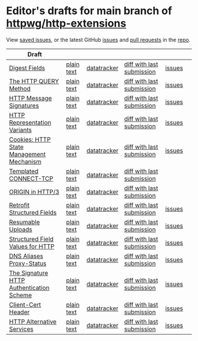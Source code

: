 # Editor's drafts for main branch of [httpwg/http-extensions](https://github.com/httpwg/http-extensions)

View [saved issues](issues.html), or the latest GitHub [issues](https://github.com/httpwg/http-extensions/issues) and [pull requests](https://github.com/httpwg/http-extensions/pulls) in the [repo](https://github.com/httpwg/http-extensions).

| Draft |     |     |     |     |     |
| ----- | --- | --- | --- | --- | --- |
| [Digest Fields](./draft-ietf-httpbis-digest-headers.html "Digest Fields (HTML)") | [plain text](./draft-ietf-httpbis-digest-headers.txt "Digest Fields (Text)") | [datatracker](https://datatracker.ietf.org/doc/draft-ietf-httpbis-digest-headers "Datatracker for draft-ietf-httpbis-digest-headers") | [diff with last submission](https://author-tools.ietf.org/api/iddiff?doc_1=draft-ietf-httpbis-digest-headers&url_2=https://httpwg.github.io/http-extensions/draft-ietf-httpbis-digest-headers.txt) | [issues](https://github.com/httpwg/http-extensions/labels/digest-headers) |
| [The HTTP QUERY Method](./draft-ietf-httpbis-safe-method-w-body.html "The HTTP QUERY Method (HTML)") | [plain text](./draft-ietf-httpbis-safe-method-w-body.txt "The HTTP QUERY Method (Text)") | [datatracker](https://datatracker.ietf.org/doc/draft-ietf-httpbis-safe-method-w-body "Datatracker for draft-ietf-httpbis-safe-method-w-body") | [diff with last submission](https://author-tools.ietf.org/api/iddiff?doc_1=draft-ietf-httpbis-safe-method-w-body&url_2=https://httpwg.github.io/http-extensions/draft-ietf-httpbis-safe-method-w-body.txt) | [issues](https://github.com/httpwg/http-extensions/labels/safe-method-w-body) |
| [HTTP Message Signatures](./draft-ietf-httpbis-message-signatures.html "HTTP Message Signatures (HTML)") | [plain text](./draft-ietf-httpbis-message-signatures.txt "HTTP Message Signatures (Text)") | [datatracker](https://datatracker.ietf.org/doc/draft-ietf-httpbis-message-signatures "Datatracker for draft-ietf-httpbis-message-signatures") | [diff with last submission](https://author-tools.ietf.org/api/iddiff?doc_1=draft-ietf-httpbis-message-signatures&url_2=https://httpwg.github.io/http-extensions/draft-ietf-httpbis-message-signatures.txt) | [issues](https://github.com/httpwg/http-extensions/labels/signatures) |
| [HTTP Representation Variants](./draft-ietf-httpbis-variants.html "HTTP Representation Variants (HTML)") | [plain text](./draft-ietf-httpbis-variants.txt "HTTP Representation Variants (Text)") | [datatracker](https://datatracker.ietf.org/doc/draft-ietf-httpbis-variants "Datatracker for draft-ietf-httpbis-variants") | [diff with last submission](https://author-tools.ietf.org/api/iddiff?doc_1=draft-ietf-httpbis-variants&url_2=https://httpwg.github.io/http-extensions/draft-ietf-httpbis-variants.txt) | [issues](https://github.com/httpwg/http-extensions/labels/variants) |
| [Cookies: HTTP State Management Mechanism](./draft-ietf-httpbis-rfc6265bis.html "Cookies: HTTP State Management Mechanism (HTML)") | [plain text](./draft-ietf-httpbis-rfc6265bis.txt "Cookies: HTTP State Management Mechanism (Text)") | [datatracker](https://datatracker.ietf.org/doc/draft-ietf-httpbis-rfc6265bis "Datatracker for draft-ietf-httpbis-rfc6265bis") | [diff with last submission](https://author-tools.ietf.org/api/iddiff?doc_1=draft-ietf-httpbis-rfc6265bis&url_2=https://httpwg.github.io/http-extensions/draft-ietf-httpbis-rfc6265bis.txt) | [issues](https://github.com/httpwg/http-extensions/labels/6265bis) |
| [Templated CONNECT-TCP](./draft-ietf-httpbis-connect-tcp.html "Template-Driven HTTP CONNECT Proxying for TCP (HTML)") | [plain text](./draft-ietf-httpbis-connect-tcp.txt "Template-Driven HTTP CONNECT Proxying for TCP (Text)") | [datatracker](https://datatracker.ietf.org/doc/draft-ietf-httpbis-connect-tcp "Datatracker for draft-ietf-httpbis-connect-tcp") | [diff with last submission](https://author-tools.ietf.org/api/iddiff?doc_1=draft-ietf-httpbis-connect-tcp&url_2=https://httpwg.github.io/http-extensions/draft-ietf-httpbis-connect-tcp.txt) |  |
| [ORIGIN in HTTP/3](./draft-ietf-httpbis-origin-h3.html "The ORIGIN Extension in HTTP/3 (HTML)") | [plain text](./draft-ietf-httpbis-origin-h3.txt "The ORIGIN Extension in HTTP/3 (Text)") | [datatracker](https://datatracker.ietf.org/doc/draft-ietf-httpbis-origin-h3 "Datatracker for draft-ietf-httpbis-origin-h3") | [diff with last submission](https://author-tools.ietf.org/api/iddiff?doc_1=draft-ietf-httpbis-origin-h3&url_2=https://httpwg.github.io/http-extensions/draft-ietf-httpbis-origin-h3.txt) |  |
| [Retrofit Structured Fields](./draft-ietf-httpbis-retrofit.html "Retrofit Structured Fields for HTTP (HTML)") | [plain text](./draft-ietf-httpbis-retrofit.txt "Retrofit Structured Fields for HTTP (Text)") | [datatracker](https://datatracker.ietf.org/doc/draft-ietf-httpbis-retrofit "Datatracker for draft-ietf-httpbis-retrofit") | [diff with last submission](https://author-tools.ietf.org/api/iddiff?doc_1=draft-ietf-httpbis-retrofit&url_2=https://httpwg.github.io/http-extensions/draft-ietf-httpbis-retrofit.txt) | [issues](https://github.com/httpwg/http-extensions/labels/retrofit) |
| [Resumable Uploads](./draft-ietf-httpbis-resumable-upload.html "Resumable Uploads for HTTP (HTML)") | [plain text](./draft-ietf-httpbis-resumable-upload.txt "Resumable Uploads for HTTP (Text)") | [datatracker](https://datatracker.ietf.org/doc/draft-ietf-httpbis-resumable-upload "Datatracker for draft-ietf-httpbis-resumable-upload") | [diff with last submission](https://author-tools.ietf.org/api/iddiff?doc_1=draft-ietf-httpbis-resumable-upload&url_2=https://httpwg.github.io/http-extensions/draft-ietf-httpbis-resumable-upload.txt) | [issues](https://github.com/httpwg/http-extensions/labels/resumable-upload) |
| [Structured Field Values for HTTP](./draft-ietf-httpbis-sfbis.html "Structured Field Values for HTTP (HTML)") | [plain text](./draft-ietf-httpbis-sfbis.txt "Structured Field Values for HTTP (Text)") | [datatracker](https://datatracker.ietf.org/doc/draft-ietf-httpbis-sfbis "Datatracker for draft-ietf-httpbis-sfbis") | [diff with last submission](https://author-tools.ietf.org/api/iddiff?doc_1=draft-ietf-httpbis-sfbis&url_2=https://httpwg.github.io/http-extensions/draft-ietf-httpbis-sfbis.txt) | [issues](https://github.com/httpwg/http-extensions/labels/header-structure) |
| [DNS Aliases Proxy-Status](./draft-ietf-httpbis-alias-proxy-status.html "HTTP Proxy-Status Parameter for Next-Hop Aliases (HTML)") | [plain text](./draft-ietf-httpbis-alias-proxy-status.txt "HTTP Proxy-Status Parameter for Next-Hop Aliases (Text)") | [datatracker](https://datatracker.ietf.org/doc/draft-ietf-httpbis-alias-proxy-status "Datatracker for draft-ietf-httpbis-alias-proxy-status") | [diff with last submission](https://author-tools.ietf.org/api/iddiff?doc_1=draft-ietf-httpbis-alias-proxy-status&url_2=https://httpwg.github.io/http-extensions/draft-ietf-httpbis-alias-proxy-status.txt) | [issues](https://github.com/httpwg/http-extensions/labels/alias-proxy-status) |
| [The Signature HTTP Authentication Scheme](./draft-ietf-httpbis-unprompted-auth.html "The Signature HTTP Authentication Scheme (HTML)") | [plain text](./draft-ietf-httpbis-unprompted-auth.txt "The Signature HTTP Authentication Scheme (Text)") | [datatracker](https://datatracker.ietf.org/doc/draft-ietf-httpbis-unprompted-auth "Datatracker for draft-ietf-httpbis-unprompted-auth") | [diff with last submission](https://author-tools.ietf.org/api/iddiff?doc_1=draft-ietf-httpbis-unprompted-auth&url_2=https://httpwg.github.io/http-extensions/draft-ietf-httpbis-unprompted-auth.txt) | [issues](https://github.com/httpwg/http-extensions/labels/unprompted-auth) |
| [Client-Cert Header](./draft-ietf-httpbis-client-cert-field.html "Client-Cert HTTP Header Field (HTML)") | [plain text](./draft-ietf-httpbis-client-cert-field.txt "Client-Cert HTTP Header Field (Text)") | [datatracker](https://datatracker.ietf.org/doc/draft-ietf-httpbis-client-cert-field "Datatracker for draft-ietf-httpbis-client-cert-field") | [diff with last submission](https://author-tools.ietf.org/api/iddiff?doc_1=draft-ietf-httpbis-client-cert-field&url_2=https://httpwg.github.io/http-extensions/draft-ietf-httpbis-client-cert-field.txt) | [issues](https://github.com/httpwg/http-extensions/labels/client-cert-field) |
| [HTTP Alternative Services](./draft-ietf-httpbis-rfc7838bis.html "HTTP Alternative Services (HTML)") | [plain text](./draft-ietf-httpbis-rfc7838bis.txt "HTTP Alternative Services (Text)") | [datatracker](https://datatracker.ietf.org/doc/draft-ietf-httpbis-rfc7838bis "Datatracker for draft-ietf-httpbis-rfc7838bis") | [diff with last submission](https://author-tools.ietf.org/api/iddiff?doc_1=draft-ietf-httpbis-rfc7838bis&url_2=https://httpwg.github.io/http-extensions/draft-ietf-httpbis-rfc7838bis.txt) | [issues](https://github.com/httpwg/http-extensions/labels/alt-svc) |

